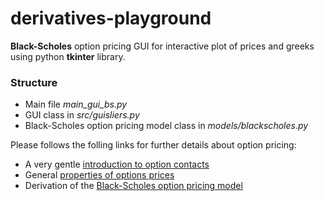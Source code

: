 # derivatives-playground

**Black-Scholes** option pricing GUI for interactive plot of prices and greeks using python **tkinter** library.

### Structure

  * Main file *main_gui_bs.py*
  * GUI class in *src/guisliers.py*
  * Black-Scholes option pricing model class in *models/blackscholes.py* 

Please follows the folling links for further details about option pricing:
  * A very gentle [introduction to option contacts](http://leonardorocchi.info/topics-pages/qfin/intro-option-contracts/intro-option-contracts.html)
  * General [properties of options prices](http://leonardorocchi.info/topics-pages/qfin/properties-option-pricing/properties-option-pricing.html)
  * Derivation of the [Black-Scholes option pricing model](http://leonardorocchi.info/topics-pages/qfin/black-scholes-option-pricing-model/bs-option-pricing-model.html)
